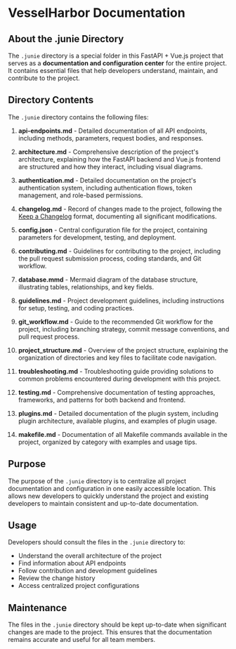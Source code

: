 # VesselHarbor Documentation

## About the .junie Directory

The `.junie` directory is a special folder in this FastAPI + Vue.js project that serves as a **documentation and configuration center** for the entire project. It contains essential files that help developers understand, maintain, and contribute to the project.

## Directory Contents

The `.junie` directory contains the following files:

1. **api-endpoints.md** - Detailed documentation of all API endpoints, including methods, parameters, request bodies, and responses.

2. **architecture.md** - Comprehensive description of the project's architecture, explaining how the FastAPI backend and Vue.js frontend are structured and how they interact, including visual diagrams.

3. **authentication.md** - Detailed documentation on the project's authentication system, including authentication flows, token management, and role-based permissions.

4. **changelog.md** - Record of changes made to the project, following the [Keep a Changelog](https://keepachangelog.com/) format, documenting all significant modifications.

5. **config.json** - Central configuration file for the project, containing parameters for development, testing, and deployment.

6. **contributing.md** - Guidelines for contributing to the project, including the pull request submission process, coding standards, and Git workflow.

7. **database.mmd** - Mermaid diagram of the database structure, illustrating tables, relationships, and key fields.

8. **guidelines.md** - Project development guidelines, including instructions for setup, testing, and coding practices.

9. **git_workflow.md** - Guide to the recommended Git workflow for the project, including branching strategy, commit message conventions, and pull request process.

10. **project_structure.md** - Overview of the project structure, explaining the organization of directories and key files to facilitate code navigation.

11. **troubleshooting.md** - Troubleshooting guide providing solutions to common problems encountered during development with this project.

12. **testing.md** - Comprehensive documentation of testing approaches, frameworks, and patterns for both backend and frontend.

13. **plugins.md** - Detailed documentation of the plugin system, including plugin architecture, available plugins, and examples of plugin usage.

14. **makefile.md** - Documentation of all Makefile commands available in the project, organized by category with examples and usage tips.

## Purpose

The purpose of the `.junie` directory is to centralize all project documentation and configuration in one easily accessible location. This allows new developers to quickly understand the project and existing developers to maintain consistent and up-to-date documentation.

## Usage

Developers should consult the files in the `.junie` directory to:

- Understand the overall architecture of the project
- Find information about API endpoints
- Follow contribution and development guidelines
- Review the change history
- Access centralized project configurations

## Maintenance

The files in the `.junie` directory should be kept up-to-date when significant changes are made to the project. This ensures that the documentation remains accurate and useful for all team members.
